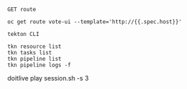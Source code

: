 ```
GET route

oc get route vote-ui --template='http://{{.spec.host}}'
```

```
tekton CLI

tkn resource list
tkn tasks list
tkn pipeline list
tkn pipeline logs -f
```

doitlive play session.sh -s 3



